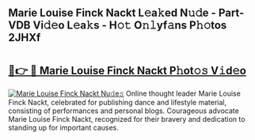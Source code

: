 ## Marie Louise Finck Nackt L𝚎a𝚔ed N𝚞𝚍e - Part-VDB Vi𝚍𝚎o L𝚎a𝚔s - H𝚘𝚝 O𝚗𝚕yf𝚊ns P𝚑𝚘tos 2JHXf

# <h2><a href="http://kfctec1.oniu.top/?m=Marie+Louise+Finck+Nackt">🔗👉 🔴 Marie Louise Finck Nackt P𝚑ot𝚘𝚜 V𝚒d𝚎o</a></h2>

[![Marie Louise Finck Nackt Nu𝚍e𝚜](https://i.imgur.com/0qMVB7G.gif)](http://kfctec1.oniu.top/?m=Marie+Louise+Finck+Nackt)
Online thought leader Marie Louise Finck Nackt, celebrated for publishing dance and lifestyle material, consisting of performances and personal blogs. Courageous advocate Marie Louise Finck Nackt, recognized for their bravery and dedication to standing up for important causes.  
